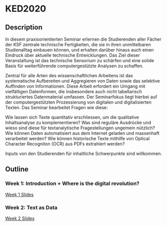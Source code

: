 # KED2020

## Description

In diesem praxisorientierten Seminar erlernen die Studierenden aller Fächer der KSF zentrale technische Fertigkeiten, die sie in ihren unmittelbaren Studienalltag einbauen können, und erhalten darüber hinaus auch einen Eindruck über aktuelle technische Entwicklungen.  Das Ziel dieser Veranstaltung ist das technische Sensorium zu schärfen und eine solide Basis für weiterführende computergestützte Analysen zu schaffen.

Zentral für alle Arten des wissenschaftlichen Arbeitens ist das systematische Aufbereiten und Aggregieren von Daten sowie das selektive Auffinden von Informationen. Diese Arbeit erfordert ein Umgang mit vielfältigen Datenformen, die insbesondere auch nicht tabellarisch strukturiertes Datenmaterial umfassen. Der Seminarfokus liegt hierbei auf der computergestützten Prozessierung von digitalen und digitalisierten Texten. Das Seminar bearbeitet Fragen wie diese:

Wie lassen sich Texte quantitativ erschliessen, um die qualitative Inhaltsanalyse zu komplementieren? Was sind reguläre Ausdrücke und wieso sind diese für textanalytische Fragestellungen ungemein nützlich? Wie können Daten automatisiert aus dem Internet geladen und massenhaft verarbeitet werden? Wie können historische Texte mithilfe von Optical Character Recogniton (OCR) aus PDFs extrahiert werden?

Inputs von den Studierenden für inhaltliche Schwerpunkte sind willkommen.

## Outline

### Week 1: Introduction + Where is the digital revolution?

[Week 1 Slides](slides/KED2020_01.html)

### Week 2: Text as Data

[Week 2 Slides](slides/KED2020_02.html)
